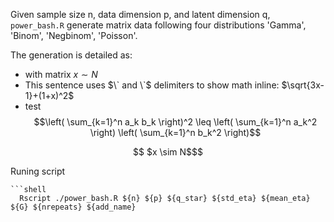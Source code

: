 Given sample size n, data dimension p, and latent 
dimension q, `power_bash.R` generate matrix data following 
four distributions 'Gamma', 'Binom', 'Negbinom', 'Poisson'.

The generation is detailed as:

- with matrix  $x \sim N$
- This sentence uses $\` and \`$ delimiters to show math inline:  $`\sqrt{3x-1}+(1+x)^2`$
- test
$$\left( \sum_{k=1}^n a_k b_k \right)^2 \leq \left( \sum_{k=1}^n a_k^2 \right) \left( \sum_{k=1}^n b_k^2 \right)$$

  
```math
 $x \sim N$
```

Runing script 
```
```shell
  Rscript ./power_bash.R ${n} ${p} ${q_star} ${std_eta} ${mean_eta} ${G} ${nrepeats} ${add_name}
 ```